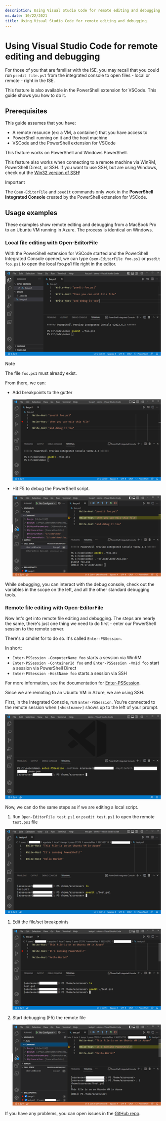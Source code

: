 ```yaml
---
description: Using Visual Studio Code for remote editing and debugging
ms.date: 10/22/2021
title: Using Visual Studio Code for remote editing and debugging
---
```

# Using Visual Studio Code for remote editing and debugging

For those of you that are familiar with the ISE, you may recall that you could run
`psedit file.ps1` from the integrated console to open files - local or remote - right in the ISE.

This feature is also available in the PowerShell extension for VSCode. This guide shows you how to
do it.

## Prerequisites

This guide assumes that you have:

- A remote resource (ex: a VM, a container) that you have access to
- PowerShell running on it and the host machine
- VSCode and the PowerShell extension for VSCode

This feature works on PowerShell and Windows PowerShell.

This feature also works when connecting to a remote machine via WinRM, PowerShell Direct, or SSH. If
you want to use SSH, but are using Windows, check out the
[Win32 version of SSH][01]!

> [!IMPORTANT]
> The `Open-EditorFile` and `psedit` commands only work in the **PowerShell Integrated Console**
> created by the PowerShell extension for VSCode.

## Usage examples

These examples show remote editing and debugging from a MacBook Pro to an Ubuntu VM
running in Azure. The process is identical on Windows.

### Local file editing with Open-EditorFile

With the PowerShell extension for VSCode started and the PowerShell Integrated Console opened, we
can type `Open-EditorFile foo.ps1` or `psedit foo.ps1` to open the local foo.ps1 file right in the
editor.

![Open-EditorFile foo.ps1 works locally][02]

>[!NOTE]
> The file `foo.ps1` must already exist.

From there, we can:

- Add breakpoints to the gutter

  ![Adding a breakpoint to the gutter][03]

- Hit F5 to debug the PowerShell script.

  ![debugging the local PowerShell script][04]

While debugging, you can interact with the debug console, check out the variables in the scope on
the left, and all the other standard debugging tools.

### Remote file editing with Open-EditorFile

Now let's get into remote file editing and debugging. The steps are nearly the same, there's just
one thing we need to do first - enter our PowerShell session to the remote server.

There's a cmdlet for to do so. It's called `Enter-PSSession`.

In short:

- `Enter-PSSession -ComputerName foo` starts a session via WinRM
- `Enter-PSSession -ContainerId foo` and `Enter-PSSession -VmId foo` start a session via PowerShell
  Direct
- `Enter-PSSession -HostName foo` starts a session via SSH

For more information, see the documentation for
[Enter-PSSession][05].

Since we are remoting to an Ubuntu VM in Azure, we are using SSH.

First, in the Integrated Console, run `Enter-PSSession`. You're connected to the remote session
when `[<hostname>]` shows up to the left of your prompt.

![Call Enter-PSSession to connect to a remote session][06]

Now, we can do the same steps as if we are editing a local script.

1. Run `Open-EditorFile test.ps1` or `psedit test.ps1` to open the remote `test.ps1` file

  ![Edit the script on the remote system][07]

1. Edit the file/set breakpoints

   ![Edit and set breakpoints][08]

1. Start debugging (F5) the remote file

   ![Debugging the remote script][09]

If you have any problems, you can open issues in the [GitHub repo][10].

<!-- Link references -->
[01]: https://github.com/PowerShell/Win32-OpenSSH
[02]: media/Using-VSCode-for-Remote-Editing-and-Debugging/1-open-local-file.png
[03]: media/Using-VSCode-for-Remote-Editing-and-Debugging/2-adding-breakpoint-gutter.png
[04]: media/Using-VSCode-for-Remote-Editing-and-Debugging/3-local-debug.png
[05]: /powershell/module/microsoft.powershell.core/enter-pssession
[06]: media/Using-VSCode-for-Remote-Editing-and-Debugging/4-enter-pssession.png
[07]: media/Using-VSCode-for-Remote-Editing-and-Debugging/5-open-remote-file.png
[08]: media/Using-VSCode-for-Remote-Editing-and-Debugging/6-set-breakpoints.png
[09]: media/Using-VSCode-for-Remote-Editing-and-Debugging/7-start-debugging.png
[10]: https://github.com/powershell/vscode-powershell